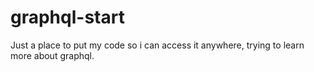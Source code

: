 # graphql-start
Just a place to put my code so i can access it anywhere, trying to learn more about graphql.
